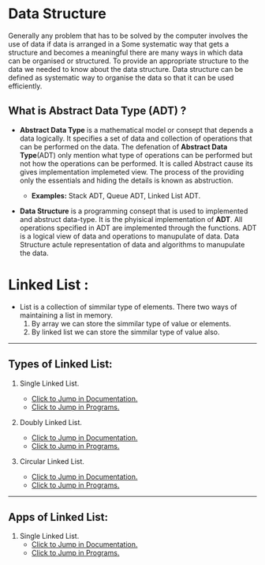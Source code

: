 # **Data Structure**
Generally any problem that has to be solved by the computer involves the use of data if data is arranged in a Some systematic way that gets a structure and becomes a meaningful there are many ways in which data can be organised or structured. To provide an appropriate structure to the data we needed to know about the data structure. Data structure can be defined as systematic way to organise the data so that it can be used efficiently.

## What is Abstract Data Type (ADT) ?
- **Abstract Data Type** is a mathematical model or consept that depends a data logically. It specifies a set of data and collection of operations that can be performed on the data. The defenation of **Abstract Data Type**(ADT) only mention what type of operations can be performed but not how the operations can be performed. It is called Abstract cause its gives implementation implemeted view.
The process of the providing only the essentials and hiding the details is known as abstruction.

   - **Examples:** Stack ADT, Queue ADT, Linked List ADT.

- **Data Structure** is a programming consept that is used to implemented and abstruct data-type. It is the phyisical implementation of **ADT**.
All operations specified in ADT are implemented through the functions.
ADT is a logical view of data and operations to manupulate of data. Data Structure actule representation of data and algorithms to manupulate the data.

# Linked List :
 - List is a collection of simmilar type of elements. There two ways of maintaining a list in memory.
   1. By array we can store the simmilar type of value or elements.
   2. By linked list we can store the simmilar type of value also.

---

## Types of Linked List:
 1. Single Linked List. 
    - [Click to Jump in Documentation.](./Linked%20List/Single_LinkedList.md)
    - [Click to Jump in Programs.](./Linked%20List/Single_LinkedList.c)

 2. Doubly Linked List.
    - [Click to Jump in Documentation.](./Linked%20List/Doubly_LinkedList.md)
    - [Click to Jump in Programs.](./Linked%20List/Doubly_LinkedList.c)

 3. Circular Linked List.
    - [Click to Jump in Documentation.](./Linked%20List/Circular_LinkedList.md)
    - [Click to Jump in Programs.](./Linked%20List/Circular_LinkedList.c)
---
## Apps of Linked List:
 1. Single Linked List. 
    - [Click to Jump in Documentation.](./Linked%20List/Polynomial_App_LinkedList.md)
    - [Click to Jump in Programs.](./Linked%20List/Polynomial_App_LinkedList.c)